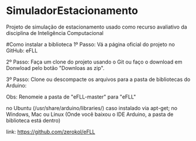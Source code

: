 # SimuladorEstacionamento
Projeto de simulação de estacionamento usado como recurso avaliativo da disciplina de Inteligência Computacional

#Como instalar a biblioteca
1º Passo: Vá a página oficial do projeto no GitHub: eFLL

2º Passo: Faça um clone do projeto usando o Git ou faço o download em  Donwload pelo botão "Downloas as zip".

3º Passo: Clone ou descompacte os arquivos para a pasta de bibliotecas do Arduino:

Obs: Renomeie a pasta de "eFLL-master" para "eFLL"

no Ubuntu (/usr/share/arduino/libraries/) caso instalado via apt-get;
no Windows, Mac ou Linux (Onde você baixou o IDE Arduino, a pasta de biblioteca está dentro)

link: https://github.com/zerokol/eFLL
